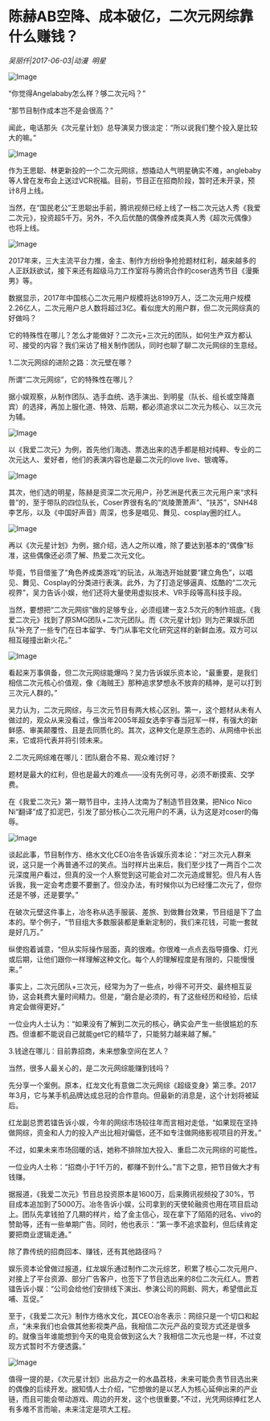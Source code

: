# 陈赫AB空降、成本破亿，二次元网综靠什么赚钱？

*吴丽仟|2017-06-03|动漫 
                                                明星*

![Image](http://p1.pstatp.com/large/243b0005bc38aab53b68)

“你觉得Angelababy怎么样？够二次元吗？”

“那节目制作成本岂不是会很高？”

闻此，电话那头《次元星计划》总导演吴力很淡定：“所以说我们整个投入是比较大的嘛。”

![Image](http://p1.pstatp.com/large/243b0005bf50b03334d1)

作为王思聪、林更新投的一个二次元网综，想撬动人气明星确实不难，anglebaby等人曾在发布会上送过VCR祝福。目前，节目正在招商阶段，暂时还未开录，预计8月上线。

当然，在“国民老公”王思聪出手前，腾讯视频已经上线了一档二次元达人秀《我爱二次元》，投资超5千万。另外，不久后优酷的偶像养成类真人秀《超次元偶像》也将上线。

![Image](http://p3.pstatp.com/large/26e100001cf9c8ffdc3c)

2017年来，三大主流平台力推，金主、制作方纷纷争抢抢题材红利，越来越多的人正跃跃欲试，接下来还有超级马力工作室将与腾讯合作的coser选秀节目《漫撕男》等。

数据显示，2017年中国核心二次元用户规模将达8199万人，泛二次元用户规模2.26亿人，二次元用户总人数将超过3亿。看似庞大的用户群，但二次元网综真的好做吗？

它的特殊性在哪儿？怎么才能做好？二次元+三次元的团队，如何生产双方都认可、接受的内容？我们采访了相关制作团队，同时也聊了聊二次元网综的生意经。

1.二次元网综的进阶之路：次元壁在哪？

所谓“二次元网综”，它的特殊性在哪儿？

据小娱观察，从制作团队、选手血统、选手演出、到明星（队长、组长或空降嘉宾）的选择，再加上服化道、特效、后期，都必须追求以二次元为核心、以三次元为辅。

![Image](http://p3.pstatp.com/large/243a0005d5fe6c3c0091)

以《我爱二次元》为例，首先他们海选、票选出来的选手都是相对纯粹、专业的二次元达人、爱好者，他们的表演内容也是最二次元的love live、银魂等。

![Image](http://p1.pstatp.com/large/26e300031b23e5b3291a)

其次，他们选的明星，陈赫是资深二次元用户，孙艺洲是代表三次元用户来“求科普”的，至于带队的四位队长，Coser界很有名的“岚陵萧萧声”、“扶苏”，SNH48李艺彤，以及《中国好声音》周深，也多是唱见、舞见、cosplay圈的红人。

![Image](http://p3.pstatp.com/large/243a0005d5ff4230f907)

再以《次元星计划》为例，据介绍，选人之所以难，除了要达到基本的“偶像”标准，这些偶像还必须了解、热爱二次元文化。

毕竟，节目借鉴了“角色养成类游戏”的玩法，从海选开始就要“建立角色”，以唱见、舞见、Cosplay的分类进行表演。此外，为了打造足够逼真、炫酷的“二次元视界”，吴力告诉小娱，他们还将大量使用虚拟技术、VR手段等高科技手段。

当然，要想把“二次元网综”做的足够专业，必须组建一支2.5次元的制作班底。《我爱二次元》找到了原SMG团队+二次元团队。而《次元星计划》则为芒果娱乐团队“补充了一些专门在日本留学、专门从事宅文化研究这样的新鲜血液。双方可以相互碰撞出新火花。”

![Image](http://p3.pstatp.com/large/26e300031ffe9342e42f)

看起来万事俱备，但二次元网综能爆吗？吴力告诉娱乐资本论，“最重要，是我们相信二次元核心价值观，像《海贼王》那种追求梦想永不放弃的精神，是可以打到三次元人群的。”

吴力认为，二次元网综，与三次元节目有两大核心区别。第一，这个题材从未有人做过的，观众从来没看过，像当年2005年超女选李宇春当冠军一样，有强大的新鲜感、审美颠覆性、且是去同质化的。其次，这种文化是原生态的、从网络中长出来，它或将代表并将引领未来。

2.二次元网综难在哪儿：团队磨合不易、观众难讨好？

题材是最大的红利，但也是最大的难点——没有先例可寻，必须不断摸索、交学费。

在《我爱二次元》第一期节目中，主持人沈南为了制造节目效果，把Nico Nico Ni“翻译”成了扣泥巴，引发了部分核心二次元用户的不满，认为这是对coser的侮辱。

![Image](http://p1.pstatp.com/large/26e20003183ae6f02fe8)

谈起此事，节目制作方、络水文化CEO冶冬告诉娱乐资本论：“对三次元人群来说，这只是一个再普通不过的笑点。当时样片出来后，我们至少找了一两百个二次元深度用户看过，但真的没一个人察觉到这可能会对二次元造成冒犯。但凡有人告诉我，我一定会考虑要不要删了。但没办法，有时候你以为已经懂二次元了，但你还是不够，还是要学。”

在破次元壁这件事上，冶冬称从选手服装、差旅、到做舞台效果，节目组是下了血本的。举个例子，“节目组大多数服装都是重新定制的，我们来花钱，可能一套就是好几万。”

纵使抱着诚意，“但从实际操作层面，真的很难。你很难一点点去指导摄像、灯光或后期，让他们跟你一样理解这种文化。每个人的理解程度是有限的，只能慢慢来。”

事实上，二次元团队+三次元，经常为为了一些点，吵得不可开交、最终相互妥协，这会耗费大量时间精力。但是，“磨合是必须的，有了这些经历和经验，后续肯定会做得更好。”

一位业内人士认为：“如果没有了解到二次元的核心，确实会产生一些很尴尬的东西。但谁都不能说自己就能get它的精华了，只能努力越来越了解。”

3.钱途在哪儿：目前靠招商，未来想象空间在艺人？

当然，很多人最关心的，是二次元网综能赚到钱吗？

先分享一个案例。原本，红龙文化有意做二次元网综《超级变身》第三季。2017年3月，它与某手机品牌达成总冠的合作意向。但最新的消息是，这个计划将被延后。

红龙副总贾若镭告诉小娱，今年的网综市场较往年而言相对走低，“如果现在坚持做网综，资金和人力的投入产出比相对偏低，还不如专注做网络影视项目的开发。”

不过，如果未来市场回暖的话，她称不排除加大投入、重启二次元网综的可能性。

一位业内人士称：“招商小于1千万的，都赚不到什么。”言下之意，把节目做大才有钱赚。

据报道，《我爱二次元》节目总投资原本是1600万，后来腾讯视频投了30%，节目成本追加到了5000万。冶冬告诉小娱，公司拿到的天使轮融资也用在项目启动上。团队先拿钱拍了几期的样片，给了金主信心，现在拿下了陌陌的冠名、vivo的赞助等，还有一些单期广告。同时，他也表示：“第一季不追求盈利，但后续肯定要把商业逻辑走通。”

除了靠传统的招商回本、赚钱，还有其他路径吗？

娱乐资本论曾做过报道，红龙娱乐通过制作二次元综艺，积累了核心二次元用户、对接上了平台资源、部分广告客户，也签下了节目选出来的8位二次元红人。贾若镭告诉小娱：“公司会给他们安排线下演出、参演公司的网剧、网大，希望借此互哺、互促。”

至于，《我爱二次元》制作方络水文化，其CEO冶冬表示：网综只是一个切口和起点，“未来我们也会做其他影视类产品，我相信二次元产品的变现方式还是很多的。就像当年谁能想到今天的电竞会做到这么大？我相信二次元也是一样，不过变现方式暂时不方便透露。”

![Image](http://p9.pstatp.com/large/243b0005ba09ffd6dc2a)

值得一提的是，《次元星计划》出品方之一的水晶荔枝，未来可能负责节目选出来的偶像的后续开发。据知情人士介绍，“它想做的是以艺人为核心延伸出来的产业链，而且可能会带动游戏、周边的开发，这个也很重要。”不过，光凭网综捧红艺人有多难不言而喻，未来注定是项大工程。

